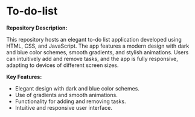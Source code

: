# To-do-list

**Repository Description:**

This repository hosts an elegant to-do list application developed using HTML, CSS, and JavaScript. The app features a modern design with dark and blue color schemes, smooth gradients, and stylish animations. Users can intuitively add and remove tasks, and the app is fully responsive, adapting to devices of different screen sizes.

**Key Features:**
- Elegant design with dark and blue color schemes.
- Use of gradients and smooth animations.
- Functionality for adding and removing tasks.
- Intuitive and responsive user interface.

